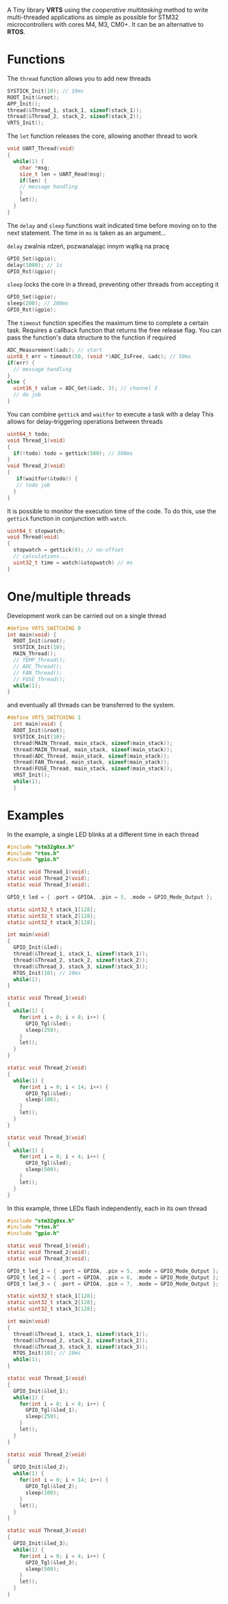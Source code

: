 A Tiny library **VRTS** using the _cooperative multitasking_ method to write multi-threaded applications as simple as possible for STM32 microcontrollers with cores M4, M3, CM0+. It can be an alternative to **RTOS**.

# Functions

The `thread` function allows you to add new threads

```c
SYSTICK_Init(10); // 10ms
ROOT_Init(&root);
APP_Init();
thread(&Thread_1, stack_1, sizeof(stack_1));
thread(&Thread_2, stack_2, sizeof(stack_2));
VRTS_Init();
```

The `let` function releases the core, allowing another thread to work

```c
void UART_Thread(void)
{
  while(1) {
    char *msg;
    size_t len = UART_Read(msg);
    if(len) {
    // message handling
    }
    let();
  }
}
```

The `delay` and `sleep` functions wait indicated time before moving on to the next statement. The time in `ms` is taken as an argument...

`delay` zwalnia rdzeń, pozwanalając innym wątką na pracę

```c
GPIO_Set(&gpio);
delay(1000); // 1s
GPIO_Rst(&gpio);
```

`sleep` locks the core in a thread, preventing other threads from accepting it

```c
GPIO_Set(&gpio);
sleep(200); // 200ms
GPIO_Rst(&gpio);
```

The `timeout` function specifies the maximum time to complete a certain task.
Requires a callback function that returns the free release flag. You can pass the function's data structure to the function if required

```c
ADC_Measurement(&adc); // start
uint8_t err = timeout(50, (void *)ADC_IsFree, &adc); // 50ms
if(err) {
  // message handling
}
else {
  uint16_t value = ADC_Get(&adc, 3); // channel 3
  // do job
}
```

You can combine `gettick` and `waitfor` to execute a task with a delay
This allows for delay-triggering operations between threads

```c
uint64_t todo; 
void Thread_1(void)
{
  if(!todo) todo = gettick(500); // 500ms
}
void Thread_2(void)
{
   if(waitfor(&todo)) {
   // todo job
  }  
}
```

It is possible to monitor the execution time of the code. To do this, use the `gettick` function in conjunction with `watch`.

```c
uint64_t stopwatch; 
void Thread(void)
{
  stopwatch = gettick(0); // no-offset
  // calculations...
  uint32_t time = watch(&stopwatch) // ms
}
```

# One/multiple threads

Development work can be carried out on a single thread

```c
#define VRTS_SWITCHING 0
int main(void) {
  ROOT_Init(&root);
  SYSTICK_Init(10);
  MAIN_Thread();
  // TEMP_Thread();
  // ADC_Thread();
  // FAN_Thread();
  // FUSE_Thread();
  while(1);
}
```

and eventually all threads can be transferred to the system.

```c
#define VRTS_SWITCHING 1
  int main(void) {
  ROOT_Init(&root);
  SYSTICK_Init(10);
  thread(MAIN_Thread, main_stack, sizeof(main_stack));
  thread(MAIN_Thread, main_stack, sizeof(main_stack));
  thread(ADC_Thread, main_stack, sizeof(main_stack));
  thread(FAN_Thread, main_stack, sizeof(main_stack));
  thread(FUSE_Thread, main_stack, sizeof(main_stack));
  VRST_Init();
  while(1);
  }
```

# Examples

In the example, a single LED blinks at a different time in each thread

```c
#include "stm32g0xx.h"
#include "rtos.h"
#include "gpio.h"

static void Thread_1(void);
static void Thread_2(void);
static void Thread_3(void);

GPIO_t led = { .port = GPIOA, .pin = 5, .mode = GPIO_Mode_Output };

static uint32_t stack_1[128];
static uint32_t stack_2[128];
static uint32_t stack_3[128];

int main(void)
{
  GPIO_Init(&led);
  thread(&Thread_1, stack_1, sizeof(stack_1));
  thread(&Thread_2, stack_2, sizeof(stack_2));
  thread(&Thread_3, stack_3, sizeof(stack_3));
  RTOS_Init(10); // 10ms
  while(1);
}

static void Thread_1(void)
{
  while(1) {
    for(int i = 0; i < 8; i++) {
      GPIO_Tgl(&led);
      sleep(250);
    }
    let();
  }
}

static void Thread_2(void)
{
  while(1) {
    for(int i = 0; i < 14; i++) {
      GPIO_Tgl(&led);
      sleep(100);
    }
    let();
  }
}

static void Thread_3(void)
{
  while(1) {
    for(int i = 0; i < 4; i++) {
      GPIO_Tgl(&led);
      sleep(500);
    }
    let();
  }
}
```

In this example, three LEDs flash independently, each in its own thread

```c
#include "stm32g0xx.h"
#include "rtos.h"
#include "gpio.h"

static void Thread_1(void);
static void Thread_2(void);
static void Thread_3(void);

GPIO_t led_1 = { .port = GPIOA, .pin = 5, .mode = GPIO_Mode_Output };
GPIO_t led_2 = { .port = GPIOA, .pin = 6, .mode = GPIO_Mode_Output };
GPIO_t led_3 = { .port = GPIOA, .pin = 7, .mode = GPIO_Mode_Output };

static uint32_t stack_1[128];
static uint32_t stack_2[128];
static uint32_t stack_3[128];

int main(void)
{
  thread(&Thread_1, stack_1, sizeof(stack_1));
  thread(&Thread_2, stack_2, sizeof(stack_2));
  thread(&Thread_3, stack_3, sizeof(stack_3));
  RTOS_Init(10); // 10ms
  while(1);
}

static void Thread_1(void)
{
  GPIO_Init(&led_1);
  while(1) {
    for(int i = 0; i < 8; i++) {
      GPIO_Tgl(&led_1);
      sleep(250);
    }
    let();
  }
}

static void Thread_2(void)
{
  GPIO_Init(&led_2);
  while(1) {
    for(int i = 0; i < 14; i++) {
      GPIO_Tgl(&led_2);
      sleep(100);
    }
    let();
  }
}

static void Thread_3(void)
{
  GPIO_Init(&led_3);
  while(1) {
    for(int i = 0; i < 4; i++) {
      GPIO_Tgl(&led_3);
      sleep(500);
    }
    let();
  }
}
```